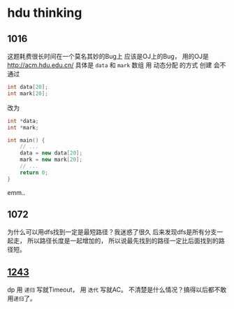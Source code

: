 # hdu thinking

## 1016
这题耗费很长时间在一个莫名其妙的Bug上
应该是OJ上的Bug， 用的OJ是 http://acm.hdu.edu.cn/
具体是
`data` 和 `mark` 数组 用 动态分配 的方式 创建 会不通过
```c++
int data[20];
int mark[20];
```
改为
```c++
int *data;
int *mark;

int main() {
    // ...
    data = new data[20];
    mark = new mark[20];
    // ...
    return 0;
}
```
emm..

## 1072
为什么可以用dfs找到一定是最短路径？我迷惑了很久
后来发现dfs是所有分支一起走， 所以路径长度是一起增加的，
所以说最先找到的路径一定比后面找到的路径短。

## [1243](#head)
dp 用 `递归` 写就Timeout， 用 `迭代` 写就AC。
不清楚是什么情况？搞得以后都不敢用`递归`了。
